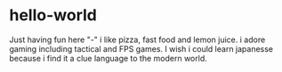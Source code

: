 # hello-world
Just having fun here "-"
i like pizza, fast food and lemon juice.
i adore gaming including tactical and FPS games.
I wish i could learn japanesse because i find it a clue language to the modern world.
